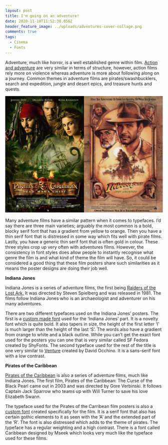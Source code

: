 ```yaml
---
layout: post
title: I'm going on an adventure!
date: 2020-11-18T11:52:38.056Z
header_feature_image: ../uploads/adventures-cover-collage.png
comments: true
tags:
  - Cinema
  - Fonts
---
```

Adventure, much like horror, is a well established genre within film. [Action and adventure](https://www.filmsite.org/adventurefilms.html) are very similar in terms of structure, however, action films rely more on violence whereas adventure is more about following along on a journey. Common themes in adventure films are pirates/swashbucklers, search and expedition, jungle and desert epics, and treasure hunts and quests. 

![Posters for Pirates of the Caribbean: Dead Man's Chest and Indiana Jones and the Last Crusoe](../uploads/adventure-collage.jpg)

Many adventure films have a similar pattern when it comes to typefaces. I’d say there are three main varieties; arguably the most common is a bold, blocky serif font that has a gradient from yellow to orange. Then you have a thin serif font that is distressed in some way which fits well with pirate films. Lastly, you have a generic thin serif font that is often gold in colour. These three styles crop up very often with adventures films. However, the consistency in font styles does allow people to instantly recognise what genre the film is and what kind of theme the film will have. So, it could be considered a good thing that these film posters share such similarities as it means the poster designs are doing their job well.



**Indiana Jones**

Indiana Jones is a series of adventure films, the first being [Raiders of the Lost Ark.](https://m.imdb.com/title/tt0082971/?ref_=fn_al_tt_0) It was directed by Steven Spielberg and was released in 1981. The films follow Indiana Jones who is an archaeologist and adventurer on his many adventures.

There are two different typefaces used on the Indiana Jones’ posters. The first is a [custom made font](https://fontmeme.com/indiana-jones-font/#:~:text=About%20Indiana%20Jones%20Font&text=The%20Indiana%20Jones%20logo%20was,download%20them%20for%20free%20here) used for the ‘Indiana Jones’ part. It is a novelty font which is quite bold. It also tapers in size, the height of the first letter ‘I’ is much larger than the height of the last ‘S’. The words also have a gradient from orange to white and a black outline. While you can’t get the exact font used for the posters you can one that is very similar called SF Fedora created by ShyFonts. The second typeface used for the rest of the title is one very similar to [Venture](http://davidocchino.com/portfolio/typography/venture-font-art/indiana-jones-subtitles-font.html) created by David Occhino. It is a sans-serif font with a low contrast. 



**Pirates of the Caribbean**

[Pirates of the Caribbean](https://m.imdb.com/title/tt0325980/?ref_=fn_al_tt_0) is also a series of adventure films, much like Indiana Jones. The first film, Pirates of the Caribbean: The Curse of the Black Pearl came out in 2003 and was directed by Gore Verbinski. It follows Captain Jack Sparrow who teams up with Will Turner to save his love Elizabeth Swann.

The typeface used for the Pirates of the Carribean film posters is also a [custom font](https://fontmeme.com/pirates-of-the-caribbean-font/#:~:text=The%20title%20of%20the%20film,the%20font%20for%20free%20here) created specifically for the film. It is a serif font that also has certain gothic elements to it as seen with the ‘A’ and the extended part of the ‘R’. The font is also distressed which adds to the theme of pirates. The typeface has a regular weighting and a high contrast. There is a font called Caribbean designed by Mseek which looks very much like the typeface used for these films.
